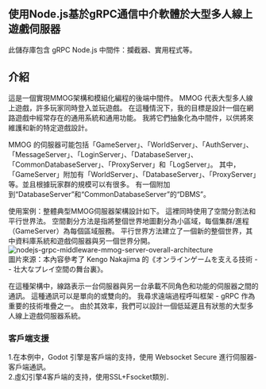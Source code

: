 ## 使用Node.js基於gRPC通信中介軟體於大型多人線上遊戲伺服器  
此儲存庫包含 gRPC Node.js 中間件：攔截器、實用程式等。
## 介紹
這是一個實現MMOG架構和模組化編程的後端中間件。 MMOG 代表大型多人線上遊戲，許多玩家同時登入並玩遊戲。 在這種情況下，我的目標是設計一個在網路遊戲中經常存在的通用系統和通用功能。 我將它們抽象化為中間件，以供將來維護和新的特定遊戲設計。


MMOG 的伺服器可能包括「GameServer」、「WorldServer」、「AuthServer」、「MessageServer」、「LoginServer」、「DatabaseServer」、「CommonDatabaseServer」、「ProxyServer」和「LogServer」。 其中，「GameServer」附加有「WorldServer」、「DatabaseServer」、「ProxyServer」等。並且根據玩家群的規模可以有很多。 有一個附加到“DatabaseServer”和“CommonDatabaseServer”的“DBMS”。

  
使用案例：整體典型MMOG伺服器架構設計如下。 這裡同時使用了空間分割法和平行世界法。 空間劃分方法是指將整個世界地圖劃分為小區域，每個集群/進程（GameServer）為每個區域服務。 平行世界方法建立了一個新的整個世界，其中資料庫系統和遊戲伺服器與另一個世界分開。  
![nodejs-grpc-middleware-mmog-server-overall-architecture](https://github.com/cloudchentrial/nodejs-gRPC-middleware-mmog-server/assets/31240078/d53bb7c3-cb0f-4c60-bdbc-276661242680)  
圖片來源：本內容參考了 Kengo Nakajima 的《オンラインゲームを支える技術 -- 壮大なプレイ空間の舞台裏》。

  
在這種架構中，線路表示一台伺服器與另一台承載不同角色和功能的伺服器之間的通訊。 這種通訊可以是單向的或雙向的。 我尋求遠端過程呼叫框架 - gRPC 作為重要的技術堆疊之一。 由於其效率，我們可以設計一個低延遲且有狀態的大型多人線上遊戲伺服器系統。

### 客戶端支援
  1.在本例中，Godot 引擎是客戶端的支持，使用 Websocket Secure 進行伺服器-客戶端通訊。  
  2.虛幻引擎4客戶端的支持，使用SSL+Fsocket類別．




